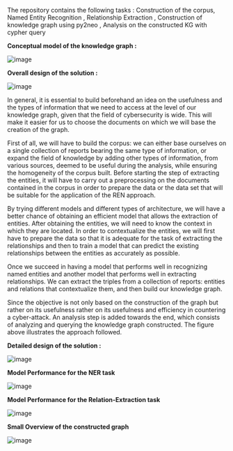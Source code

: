 The repository contains the following tasks : Construction of the corpus, Named Entity Recognition , Relationship Extraction , Construction of knowledge graph using py2neo , Analysis on the constructed KG with cypher query

**Conceptual model of the knowledge graph :**

![image](https://user-images.githubusercontent.com/77699359/205594664-66976e6e-9034-445a-95c0-d969bb658b81.png)

**Overall design of the solution :**

![image](https://user-images.githubusercontent.com/77699359/205593799-b33e8936-6da4-481a-a02e-5e48bd7b52cb.png)

In general, it is essential to build beforehand an idea on the usefulness and the types of information that we need to access at the level of our knowledge graph, given that the field of cybersecurity is wide. This will make it easier for us to choose the documents on which we will base the creation of the graph. 

First of all, we will have to build the corpus: we can either base ourselves on a single collection of reports bearing the same type of information, or expand the field of knowledge by adding other types of information, from various sources, deemed to be useful during the analysis, while ensuring the homogeneity of the corpus built. Before starting the step of extracting the entities, it will have to carry out a preprocessing on the documents contained in the corpus in order to prepare the data or the data set that will be suitable for the application of the REN approach. 

By trying different models and different types of architecture, we will have a better chance of obtaining an efficient model that allows the extraction of entities. After obtaining the entities, we will need to know the context in which they are located. In order to contextualize the entities, we will first have to prepare the data so that it is adequate for the task of extracting the relationships and then to train a model that can predict the existing relationships between the entities as accurately as possible. 

Once we succeed in having a model that performs well in recognizing named entities and another model that performs well in extracting relationships. We can extract the triples from a collection of reports: entities and relations that contextualize them, and then build our knowledge graph. 

Since the objective is not only based on the construction of the graph but rather on its usefulness rather on its usefulness and efficiency in countering a cyber-attack. An analysis step is added towards the end, which consists of analyzing and querying the knowledge graph constructed. The figure above illustrates the approach followed.

**Detailed design of the solution :**

![image](https://user-images.githubusercontent.com/77699359/205594972-7cfc9dd3-a9cd-4409-80b0-fd58e82ff6ba.png)

**Model Performance for the NER task**

![image](https://user-images.githubusercontent.com/77699359/205599401-dc4d6fbc-706d-4af1-aaff-9840b448f114.png)

**Model Performance for the Relation-Extraction task**

![image](https://user-images.githubusercontent.com/77699359/205599828-dea66006-f39b-432f-a7cf-fdcb916fd763.png)

**Small Overview of the constructed graph**

![image](https://user-images.githubusercontent.com/77699359/205599934-a3238a63-029e-4084-afc2-a10bafe0241a.png)




